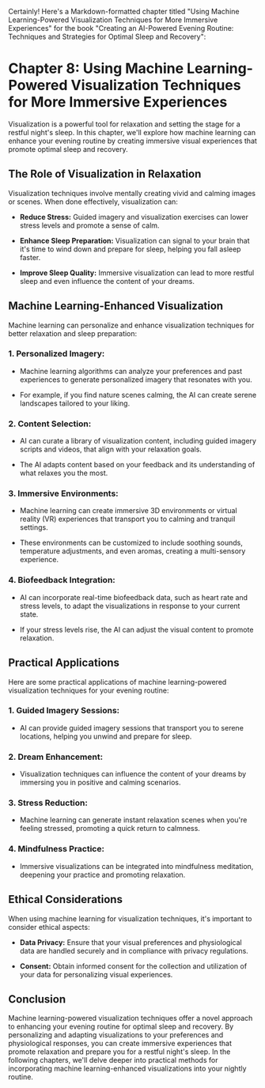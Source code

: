 Certainly! Here's a Markdown-formatted chapter titled "Using Machine Learning-Powered Visualization Techniques for More Immersive Experiences" for the book "Creating an AI-Powered Evening Routine: Techniques and Strategies for Optimal Sleep and Recovery":

Chapter 8: Using Machine Learning-Powered Visualization Techniques for More Immersive Experiences
=================================================================================================

Visualization is a powerful tool for relaxation and setting the stage for a restful night's sleep. In this chapter, we'll explore how machine learning can enhance your evening routine by creating immersive visual experiences that promote optimal sleep and recovery.

The Role of Visualization in Relaxation
---------------------------------------

Visualization techniques involve mentally creating vivid and calming images or scenes. When done effectively, visualization can:

* **Reduce Stress:** Guided imagery and visualization exercises can lower stress levels and promote a sense of calm.

* **Enhance Sleep Preparation:** Visualization can signal to your brain that it's time to wind down and prepare for sleep, helping you fall asleep faster.

* **Improve Sleep Quality:** Immersive visualization can lead to more restful sleep and even influence the content of your dreams.

Machine Learning-Enhanced Visualization
---------------------------------------

Machine learning can personalize and enhance visualization techniques for better relaxation and sleep preparation:

### 1. **Personalized Imagery:**

* Machine learning algorithms can analyze your preferences and past experiences to generate personalized imagery that resonates with you.

* For example, if you find nature scenes calming, the AI can create serene landscapes tailored to your liking.

### 2. **Content Selection:**

* AI can curate a library of visualization content, including guided imagery scripts and videos, that align with your relaxation goals.

* The AI adapts content based on your feedback and its understanding of what relaxes you the most.

### 3. **Immersive Environments:**

* Machine learning can create immersive 3D environments or virtual reality (VR) experiences that transport you to calming and tranquil settings.

* These environments can be customized to include soothing sounds, temperature adjustments, and even aromas, creating a multi-sensory experience.

### 4. **Biofeedback Integration:**

* AI can incorporate real-time biofeedback data, such as heart rate and stress levels, to adapt the visualizations in response to your current state.

* If your stress levels rise, the AI can adjust the visual content to promote relaxation.

Practical Applications
----------------------

Here are some practical applications of machine learning-powered visualization techniques for your evening routine:

### 1. **Guided Imagery Sessions:**

* AI can provide guided imagery sessions that transport you to serene locations, helping you unwind and prepare for sleep.

### 2. **Dream Enhancement:**

* Visualization techniques can influence the content of your dreams by immersing you in positive and calming scenarios.

### 3. **Stress Reduction:**

* Machine learning can generate instant relaxation scenes when you're feeling stressed, promoting a quick return to calmness.

### 4. **Mindfulness Practice:**

* Immersive visualizations can be integrated into mindfulness meditation, deepening your practice and promoting relaxation.

Ethical Considerations
----------------------

When using machine learning for visualization techniques, it's important to consider ethical aspects:

* **Data Privacy:** Ensure that your visual preferences and physiological data are handled securely and in compliance with privacy regulations.

* **Consent:** Obtain informed consent for the collection and utilization of your data for personalizing visual experiences.

Conclusion
----------

Machine learning-powered visualization techniques offer a novel approach to enhancing your evening routine for optimal sleep and recovery. By personalizing and adapting visualizations to your preferences and physiological responses, you can create immersive experiences that promote relaxation and prepare you for a restful night's sleep. In the following chapters, we'll delve deeper into practical methods for incorporating machine learning-enhanced visualizations into your nightly routine.
